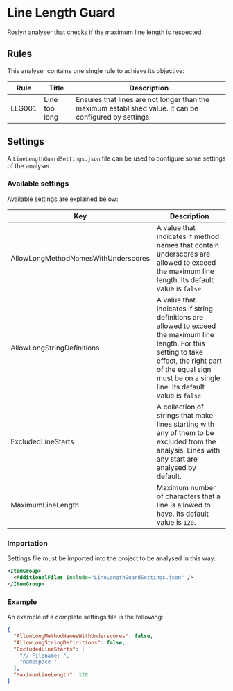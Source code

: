 # Line Length Guard

Roslyn analyser that checks if the maximum line length is respected.

## Rules

This analyser contains one single rule to achieve its objective:

Rule|Title|Description
-|-|-
LLG001|Line too long|Ensures that lines are not longer than the maximum established value. It can be configured by settings.

## Settings

A `LineLengthGuardSettings.json` file can be used to configure some settings of the analyser.

### Available settings

Available settings are explained below:

Key|Description
-|-
AllowLongMethodNamesWithUnderscores|A value that indicates if method names that contain underscores are allowed to exceed the maximum line length. Its default value is `false`.
AllowLongStringDefinitions|A value that indicates if string definitions are allowed to exceed the maximum line length. For this setting to take effect, the right part of the equal sign must be on a single line. Its default value is `false`.
ExcludedLineStarts|A collection of strings that make lines starting with any of them to be excluded from the analysis. Lines with any start are analysed by default.
MaximumLineLength|Maximum number of characters that a line is allowed to have. Its default value is `120`.

### Importation

Settings file must be imported into the project to be analysed in this way:

```XML
<ItemGroup>
  <AdditionalFiles Include="LineLengthGuardSettings.json" />
</ItemGroup>
```

### Example

An example of a complete settings file is the following:

```JSON
{
  "AllowLongMethodNamesWithUnderscores": false,
  "AllowLongStringDefinitions": false,
  "ExcludedLineStarts": [
    "// Filename: ",
    "namespace "
  ],
  "MaximumLineLength": 120
}
```